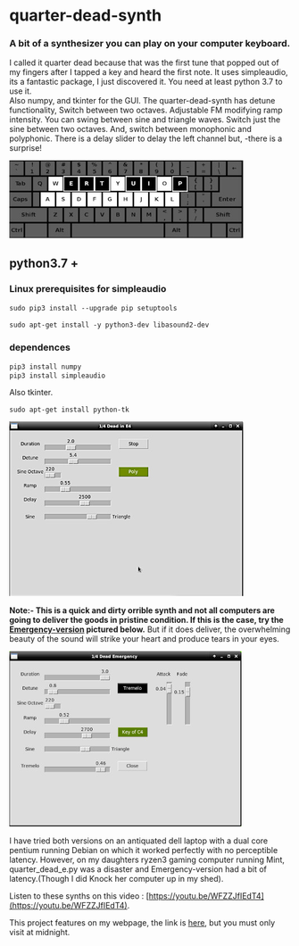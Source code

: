 # quarter-dead-synth

### A bit of a synthesizer you can play on your computer keyboard.

I called it quarter dead because that was the first tune that popped out
of my fingers after I tapped a key and heard the first note. It uses
simpleaudio, its a fantastic package, I just discovered it.
You need at least python 3.7 to use it.  
Also numpy, and tkinter for the GUI.
The quarter-dead-synth has detune functionality, Switch between two octaves.
Adjustable FM modifying ramp intensity.
You can swing between sine and triangle waves.
Switch just the sine between two octaves.
And, switch between monophonic and polyphonic.
There is a delay slider to
delay the left channel but, -there is a surprise!

![qde-layout](images/kb_e.jpg)

## python3.7 +

### Linux prerequisites for simpleaudio

```
sudo pip3 install --upgrade pip setuptools
```
```
sudo apt-get install -y python3-dev libasound2-dev
```

### dependences

```
pip3 install numpy
pip3 install simpleaudio
```
Also tkinter.

```
sudo apt-get install python-tk
```

![qdgui-layout](images/qds_gui.jpg)

**Note:- This is a quick and dirty orrible synth and not all computers are going
to deliver the goods in pristine condition. If this is the case,
try the [Emergency-version](Emergency-version/) pictured below.** But if it
does deliver, the overwhelming beauty of the sound will strike your heart and
produce tears in your eyes.

![qdgui-layout](images/eqds_tr0.jpg)

I have tried both versions on an antiquated dell laptop with a
dual core pentium running Debian on which it worked perfectly with no perceptible latency. However,
on my daughters ryzen3 gaming computer running Mint, quarter_dead_e.py was a disaster and
Emergency-version had a bit of latency.(Though I did Knock her computer up in my shed).

Listen to these synths on this video : [https://youtu.be/WFZZJfIEdT4](https://youtu.be/WFZZJfIEdT4).

This project features on my webpage, the link is [here](https://pythonaudiosynthesisbasics.com/two.html),
but you must only visit at midnight.
